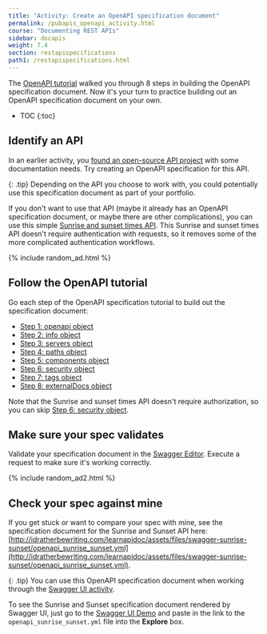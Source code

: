 ```yaml
---
title: "Activity: Create an OpenAPI specification document"
permalink: /pubapis_openapi_activity.html
course: "Documenting REST APIs"
sidebar: docapis
weight: 7.4
section: restapispecifications
path1: /restapispecifications.html
---
```


The [OpenAPI tutorial](pubapis_openapi_tutorial_overview.html) walked you through 8 steps in building the OpenAPI specification document. Now it's your turn to practice building out an OpenAPI specification document on your own.

* TOC
{:toc}

## Identify an API

In an earlier activity, you [found an open-source API project](docapis_find_open_source_project.html) with some documentation needs. Try creating an OpenAPI specification for this API.

{: .tip}
Depending on the API you choose to work with, you could potentially use this specification document as part of your portfolio.

If you don't want to use that API (maybe it already has an OpenAPI specification document, or maybe there are other complications), you can use this simple [Sunrise and sunset times API](https://sunrise-sunset.org/api). This Sunrise and sunset times API doesn't require authentication with requests, so it removes some of the more complicated authentication workflows.

{% include random_ad.html %}

## Follow the OpenAPI tutorial

Go each step of the OpenAPI specification tutorial to build out the specification document:

* [Step 1: openapi object](pubapis_openapi_step1_openapi_object.html)
* [Step 2: info object](pubapis_openapi_step2_info_object.html)
* [Step 3: servers object](pubapis_openapi_step3_servers_object.html)
* [Step 4: paths object](pubapis_openapi_step4_paths_object.html)
* [Step 5: components object](pubapis_openapi_step5_components_object.html)
* [Step 6: security object](pubapis_openapi_step6_security_object.html)
* [Step 7: tags object](pubapis_openapi_step7_tags_object.html)
* [Step 8: externalDocs object](pubapis_openapi_step8_externaldocs_object.html)

Note that the Sunrise and sunset times API doesn't require authorization, so you can skip [Step 6: security object](pubapis_openapi_step6_security_object.html).

## Make sure your spec validates

Validate your specification document in the [Swagger Editor](https://swagger.io/swagger-editor/). Execute a request to make sure it's working correctly.

{% include random_ad2.html %}

## Check your spec against mine

If you get stuck or want to compare your spec with mine, see the specification document for the Sunrise and Sunset API here:  [http://idratherbewriting.com/learnapidoc/assets/files/swagger-sunrise-sunset/openapi_sunrise_sunset.yml](http://idratherbewriting.com/learnapidoc/assets/files/swagger-sunrise-sunset/openapi_sunrise_sunset.yml).

{: .tip}
You can use this OpenAPI specification document when working through the [Swagger UI activity](pubapis_swagger_ui_activity.html).

To see the Sunrise and Sunset specification document rendered by Swagger UI, just go to the [Swagger UI Demo](http://idratherbewriting.com/learnapidoc/assets/files/swagger/) and paste in the link to the `openapi_sunrise_sunset.yml` file into the **Explore** box.
